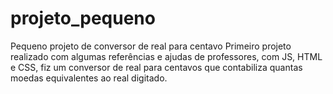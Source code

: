# projeto_pequeno
Pequeno projeto de conversor de real para centavo
Primeiro projeto realizado com algumas referências e ajudas de professores, com JS, HTML e CSS, fiz um conversor de real para centavos que contabiliza quantas moedas equivalentes ao real digitado.
